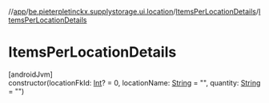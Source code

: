 //[app](../../../index.md)/[be.pieterpletinckx.supplystorage.ui.location](../index.md)/[ItemsPerLocationDetails](index.md)/[ItemsPerLocationDetails](-items-per-location-details.md)

# ItemsPerLocationDetails

[androidJvm]\
constructor(locationFkId: [Int](https://kotlinlang.org/api/latest/jvm/stdlib/kotlin/-int/index.html)? = 0, locationName: [String](https://kotlinlang.org/api/latest/jvm/stdlib/kotlin/-string/index.html) = &quot;&quot;, quantity: [String](https://kotlinlang.org/api/latest/jvm/stdlib/kotlin/-string/index.html) = &quot;&quot;)

